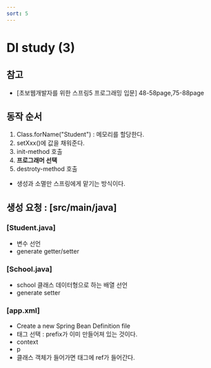 ```yaml
---
sort: 5
---
```


# DI study (3)

## 참고 
- [초보웹개발자를 위한 스프링5 프로그래밍 입문] 48-58page,75-88page

## 동작 순서
1. Class.forName("Student") : 메모리를 할당한다.
2. setXxx()에 값을 채워준다.
3. init-method 호출
4. **프로그래머 선택** 
5. destroty-method 호출

- 생성과 소멸만 스프링에게 맡기는 방식이다. 


## 생성 요청 : [src/main/java]
### [Student.java]
- 변수 선언
- generate getter/setter

### [School.java]
- school 클래스 데이터형으로 하는 배열 선언
- generate setter

### [app.xml]
- Create a new Spring Bean Definition file
- 태그 선택 : prefix가 이미 만들어져 있는 것이다. 
- context
- p
- 클래스 객체가 들어가면 태그에 ref가 들어간다. 




